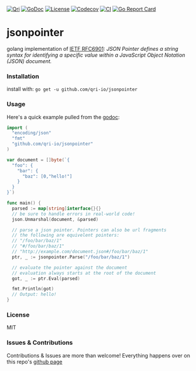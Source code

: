[![Qri](https://img.shields.io/badge/made%20by-qri-magenta.svg?style=flat-square)](https://qri.io)
[![GoDoc](https://godoc.org/github.com/qri-io/jsonpointer?status.svg)](http://godoc.org/github.com/qri-io/jsonpointer)
[![License](https://img.shields.io/github/license/qri-io/jsonpointer.svg?style=flat-square)](./LICENSE)
[![Codecov](https://img.shields.io/codecov/c/github/qri-io/jsonpointer.svg?style=flat-square)](https://codecov.io/gh/qri-io/jsonpointer)
[![CI](https://img.shields.io/circleci/project/github/qri-io/jsonpointer.svg?style=flat-square)](https://circleci.com/gh/qri-io/jsonpointer)
[![Go Report Card](https://goreportcard.com/badge/github.com/qri-io/jsonpointer)](https://goreportcard.com/report/github.com/qri-io/jsonpointer)


# jsonpointer
golang implementation of [IETF RFC6901](https://tools.ietf.org/html/rfc6901):
_JSON Pointer defines a string syntax for identifying a specific value within a JavaScript Object Notation (JSON) document._

### Installation
install with:
`go get -u github.com/qri-io/jsonpointer`


### Usage
Here's a quick example pulled from the [godoc](https://godoc.org/github.com/qri-io/jsonpointer):

```go
import (
  "encoding/json"
  "fmt"
  "github.com/qri-io/jsonpointer"
)

var document = []byte(`{ 
  "foo": {
    "bar": {
      "baz": [0,"hello!"]
    }
  }
}`)

func main() {
  parsed := map[string]interface{}{}
  // be sure to handle errors in real-world code!
  json.Unmarshal(document, &parsed)

  // parse a json pointer. Pointers can also be url fragments
  // the following are equivelent pointers:
  // "/foo/bar/baz/1"
  // "#/foo/bar/baz/1"
  // "http://example.com/document.json#/foo/bar/baz/1"
  ptr, _ := jsonpointer.Parse("/foo/bar/baz/1")

  // evaluate the pointer against the document
  // evaluation always starts at the root of the document
  got, _ := ptr.Eval(parsed)

  fmt.Println(got)
  // Output: hello!
}

```

### License
MIT

### Issues & Contributions
Contributions & Issues are more than welcome! Everything happens over on this repo's [github page](https://github.com/qri-io/jsonpointer)